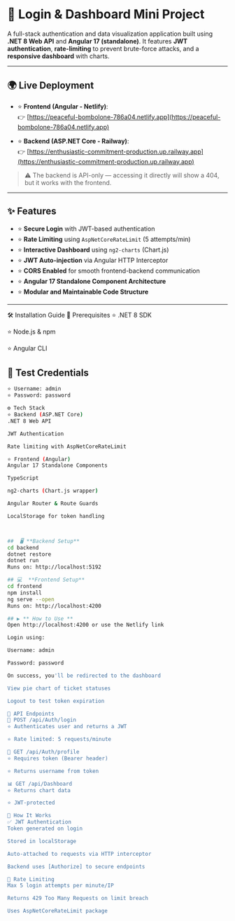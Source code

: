 # 🔐 **Login & Dashboard Mini Project**

A full-stack authentication and data visualization application built using **.NET 8 Web API** and **Angular 17 (standalone)**. It features **JWT authentication**, **rate-limiting** to prevent brute-force attacks, and a **responsive dashboard** with charts.

---

## 🌍 **Live Deployment**

- ⭐ **Frontend (Angular - Netlify)**:  
  👉 [https://peaceful-bombolone-786a04.netlify.app](https://peaceful-bombolone-786a04.netlify.app)

- ⭐ **Backend (ASP.NET Core - Railway)**:  
  👉 [https://enthusiastic-commitment-production.up.railway.app](https://enthusiastic-commitment-production.up.railway.app)

> ⚠️ The backend is API-only — accessing it directly will show a 404, but it works with the frontend.

---

## ✨ **Features**

- ⭐ **Secure Login** with JWT-based authentication  
- ⭐ **Rate Limiting** using `AspNetCoreRateLimit` (5 attempts/min)  
- ⭐ **Interactive Dashboard** using `ng2-charts` (Chart.js)  
- ⭐ **JWT Auto-injection** via Angular HTTP Interceptor  
- ⭐ **CORS Enabled** for smooth frontend-backend communication  
- ⭐ **Angular 17 Standalone Component Architecture**  
- ⭐ **Modular and Maintainable Code Structure**

---

🛠️ Installation Guide
🔧 Prerequisites
⭐ .NET 8 SDK

⭐ Node.js & npm

⭐ Angular CLI

## 🧪 **Test Credentials**

```bash
⭐ Username: admin
⭐ Password: password

⚙️ Tech Stack
⭐ Backend (ASP.NET Core)
.NET 8 Web API

JWT Authentication

Rate limiting with AspNetCoreRateLimit

⭐ Frontend (Angular)
Angular 17 Standalone Components

TypeScript

ng2-charts (Chart.js wrapper)

Angular Router & Route Guards

LocalStorage for token handling



##  🖥️ **Backend Setup**
cd backend
dotnet restore
dotnet run
Runs on: http://localhost:5192

## 💻  **Frontend Setup**
cd frontend
npm install
ng serve --open
Runs on: http://localhost:4200

## ▶️ ** How to Use **
Open http://localhost:4200 or use the Netlify link

Login using:

Username: admin

Password: password

On success, you'll be redirected to the dashboard

View pie chart of ticket statuses

Logout to test token expiration

📡 API Endpoints
🔐 POST /api/Auth/login
⭐ Authenticates user and returns a JWT

⭐ Rate limited: 5 requests/minute

🔐 GET /api/Auth/profile
⭐ Requires token (Bearer header)

⭐ Returns username from token

📊 GET /api/Dashboard
⭐ Returns chart data

⭐ JWT-protected

🧠 How It Works
✅ JWT Authentication
Token generated on login

Stored in localStorage

Auto-attached to requests via HTTP interceptor

Backend uses [Authorize] to secure endpoints

🚫 Rate Limiting
Max 5 login attempts per minute/IP

Returns 429 Too Many Requests on limit breach

Uses AspNetCoreRateLimit package

